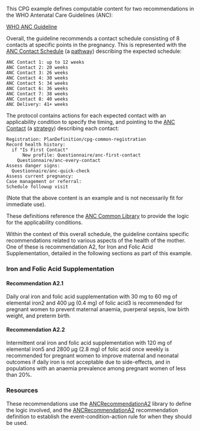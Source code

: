 This CPG example defines computable content for two recommendations in the WHO Antenatal Care Guidelines (ANC):

[WHO ANC Guideline](https://www.who.int/reproductivehealth/publications/maternal_perinatal_health/anc-positive-pregnancy-experience/en/)

Overall, the guideline recommends a contact schedule consisting of 8 contacts at specific points in the pregnancy. This is represented with the [ANC Contact Schedule](PlanDefinition-anc-contact-schedule.html) (a [pathway](StructureDefinition-cpg-pathwaydefinition.html)) describing the expected schedule:

<pre><code>ANC Contact 1: up to 12 weeks
ANC Contact 2: 20 weeks
ANC Contact 3: 26 weeks
ANC Contact 4: 30 weeks
ANC Contact 5: 34 weeks
ANC Contact 6: 36 weeks
ANC Contact 7: 38 weeks
ANC Contact 8: 40 weeks
ANC Delivery: 41+ weeks
</code></pre>

The protocol contains actions for each expected contact with an applicability condition to specify the timing, and pointing to the [ANC Contact](PlanDefinition-anc-contact.html) (a [strategy](StructureDefinition-cpg-strategydefinition.html)) describing each contact:

<pre><code>Registration: PlanDefinition/cpg-common-registration
Record health history:
  if "Is First Contact"
	  New profile: Questionnaire/anc-first-contact
	Questionnaire/anc-every-contact
Assess danger signs:
  Questionnaire/anc-quick-check
Assess current pregnancy:
Case management or referral:
Schedule followup visit
</code></pre>

(Note that the above content is an example and is not necessarily fit for immediate use).

These definitions reference the [ANC Common Library](Library-ANCCommon.html) to provide the logic for the applicability conditions.

Within the context of this overall schedule, the guideline contains specific recommendations related to various aspects of the health of the mother. One of these is recommendation A2, for Iron and Folic Acid Supplementation, detailed in the following sections as part of this example.

### Iron and Folic Acid Supplementation

#### Recommendation A2.1

Daily oral iron and folic acid supplementation with 30 mg
to 60 mg of elemental iron2 and 400 μg (0.4 mg) of folic acid3 is
recommended for pregnant women to prevent maternal anaemia,
puerperal sepsis, low birth weight, and preterm birth.

#### Recommendation A2.2

Intermittent oral iron and folic acid supplementation with 120 mg
of elemental iron5 and 2800 μg (2.8 mg) of folic acid once weekly is
recommended for pregnant women to improve maternal and neonatal
outcomes if daily iron is not acceptable due to side-effects, and in
populations with an anaemia prevalence among pregnant women of
less than 20%.

### Resources

These recommendations use the [ANCRecommendationA2](Library-ANCRecommendationA2.html) library to define the logic involved, and the [ANCRecommendationA2](PlanDefinition-anc-recommendation-a2.html) recommendation definition to establish the event-condition-action rule for when they should be used.
